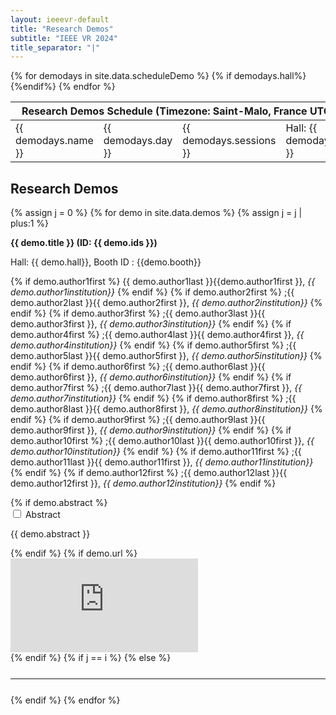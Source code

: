 ```yaml
---
layout: ieeevr-default
title: "Research Demos"
subtitle: "IEEE VR 2024"
title_separator: "|"
---
```


<!--<div>
    <table class="styled-table">
        <tr>
            <th colspan="2">Research Demos</th>
        </tr>        
        {% assign i = 0 %}
        {% for demo in site.data.demos %}
            {% assign i = i | plus:1 %}
            <tr>
                <td>
                    {% for a in site.data.awards %}  
                        {% if a.type == 'Demo' %}
                            {% if a.id == demo.id %}
                                {% if a.award == 'Best Demo' %}
                                    <a href="{{ "/awards/conference-awards" | relative_url }}#demo-best"><img src= "{{ "/assets/images/awards/best.png" | relative_url }}" title="Best Research Demo Award" alt="Best Research Demo Award"></a>
                                {% endif %}                                                    
                                {% if a.award == "Honorable Mention" %}
                                    <a href="{{ "/awards/conference-awards" | relative_url }}#demo-honorable"><img src= "{{ "/assets/images/awards/hm.png" | relative_url }}" title="Best Research Demo Honorable Mention" alt="Best Research Demo Honorable Mention"></a>
                                {% endif %}
                            {% endif %}
                        {% endif %}
                    {% endfor %}
                </td>
                <td class="medLarge"><a href="#{{ demo.id }}">{{ demo.title }} (ID:&nbsp;{{ demo.id }})</a></td>
            </tr>
        {% endfor %}
    </table>
</div>-->
<p>
    <table class="program-table">
        <thead>
            <tr>
                <th colspan="4">Research&nbsp;Demos&nbsp;Schedule (Timezone: Saint-Malo, France UTC+1)</th>
            </tr>
        </thead>
        <tbody> 
            {% for demodays in site.data.scheduleDemo %}
             <tr>
                <td> {{ demodays.name }}</td>
                <td> {{ demodays.day }}</td>
                <td> {{ demodays.sessions }}</td>
                {% if demodays.hall%} <td> Hall: {{ demodays.hall }}</td> {%endif%}
            </tr>     
            {% endfor %}       
        </tbody>
    </table>
</p>
<h2>Research Demos</h2>
<div>
    {% assign j = 0 %}
    {% for demo in site.data.demos %}
        {% assign j = j | plus:1 %}
        <!--{% for a in site.data.awards %}  
            {% if a.type == 'Demo' %}
                {% if a.id == demo.id %}
                    {% if a.award == 'Best Demo' %}
                        <div class="align-left"><a href="{{ "/awards/conference-awards" | relative_url }}#demo-best"><img src= "{{ "/assets/images/awards/best.png" | relative_url }}" title="Best Research Demo Award" alt="Best Research Demo Award"></a></div>
                    {% endif %}                                                    
                    {% if a.award == "Honorable Mention" %}
                        <div class="align-left"><a href="{{ "/awards/conference-awards" | relative_url }}#demo-honorable"><img src= "{{ "/assets/images/awards/hm.png" | relative_url }}" title="Best Research Demo Honorable Mention" alt="Best Research Demo Honorable Mention"></a></div>
                    {% endif %}
                {% endif %}
            {% endif %}
        {% endfor %}-->
        <p class="medLarge" id="{{ demo.id }}" style="margin-bottom: 0.3em;">
            <strong>{{ demo.title }} (ID:&nbsp;{{ demo.ids }})</strong>
        </p>
        <p>
        Hall: {{ demo.hall}}, Booth ID : {{demo.booth}}
        </p>
        <p class="font_70" >                
            {% if demo.author1first %}                         
                <span class="bold">{{ demo.author1last }}{{demo.author1first }},</span> <i> {{ demo.author1institution}}</i>
            {% endif %}                
            {% if demo.author2first %}                         
                <span class="bold">;{{ demo.author2last }}{{ demo.author2first }},</span> <i> {{ demo.author2institution}}</i>
            {% endif %}           
            {% if demo.author3first %}                         
                <span class="bold">;{{ demo.author3last }}{{ demo.author3first }},</span> <i> {{ demo.author3institution}}</i>
            {% endif %}           
            {% if demo.author4first %}                         
                <span class="bold">;{{ demo.author4last }}{{ demo.author4first }},</span> <i> {{ demo.author4institution}}</i>
            {% endif %}           
            {% if demo.author5first %}                         
                <span class="bold">;{{ demo.author5last }}{{ demo.author5first }},</span> <i> {{ demo.author5institution}}</i>
            {% endif %}           
            {% if demo.author6first %}                         
                <span class="bold">;{{ demo.author6last }}{{ demo.author6first }},</span> <i> {{ demo.author6institution}}</i>
            {% endif %}           
            {% if demo.author7first %}                         
                <span class="bold">;{{ demo.author7last }}{{ demo.author7first }},</span> <i> {{ demo.author7institution}}</i>
            {% endif %}           
            {% if demo.author8first %}                         
                <span class="bold">;{{ demo.author8last }}{{ demo.author8first }},</span> <i> {{ demo.author8institution}}</i>
            {% endif %}           
            {% if demo.author9first %}                         
                <span class="bold">;{{ demo.author9last }}{{ demo.author9first }},</span> <i> {{ demo.author9institution}}</i>
            {% endif %}           
            {% if demo.author10first %}                         
                <span class="bold">;{{ demo.author10last }}{{ demo.author10first }},</span> <i> {{ demo.author10institution}}</i>
            {% endif %}           
            {% if demo.author11first %}                         
                <span class="bold">;{{ demo.author11last }}{{ demo.author11first }},</span> <i> {{ demo.author11institution}}</i>
            {% endif %}        
            {% if demo.author12first %}                         
                <span class="bold">;{{ demo.author12last }}{{ demo.author12first }},</span> <i> {{ demo.author12institution}}</i>
            {% endif %}  
        </p>
        {% if demo.abstract %}
            <div id="{{ demo.id }}" class="wrap-collabsible"> <input id="collapsible{{ demo.id }}" class="toggle" type="checkbox"> <label for="collapsible{{ demo.id }}" class="lbl-toggle">Abstract</label>
                <div class="collapsible-content">
                    <div class="content-inner">
                        <p>{{ demo.abstract }}</p>
                    </div>
                </div>
            </div>
        {% endif %}
        {% if demo.url %}
        <div class="video-container">
            <iframe src="https://www.youtube.com/embed/{{ demo.url }}" loading="lazy" frameborder="0" allow="accelerometer; autoplay; encrypted-media; gyroscope; picture-in-picture" allowfullscreen></iframe>
        </div>                          
        {% endif %}
        {% if j == i %}
        {% else %}
            <hr style="margin: 25px 0 25px 0;">
        {% endif %}
    {% endfor %}
</div>


